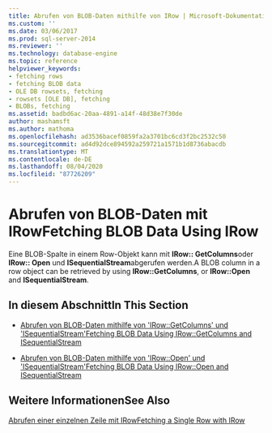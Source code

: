 ```yaml
---
title: Abrufen von BLOB-Daten mithilfe von IRow | Microsoft-Dokumentation
ms.custom: ''
ms.date: 03/06/2017
ms.prod: sql-server-2014
ms.reviewer: ''
ms.technology: database-engine
ms.topic: reference
helpviewer_keywords:
- fetching rows
- fetching BLOB data
- OLE DB rowsets, fetching
- rowsets [OLE DB], fetching
- BLOBs, fetching
ms.assetid: badbd6ac-20aa-4891-a14f-48d38e7f30de
author: mashamsft
ms.author: mathoma
ms.openlocfilehash: ad3536bacef0859fa2a3701bc6cd3f2bc2532c50
ms.sourcegitcommit: ad4d92dce894592a259721a1571b1d8736abacdb
ms.translationtype: MT
ms.contentlocale: de-DE
ms.lasthandoff: 08/04/2020
ms.locfileid: "87726209"
---
```

# <a name="fetching-blob-data-using-irow"></a><span data-ttu-id="35221-102">Abrufen von BLOB-Daten mit IRow</span><span class="sxs-lookup"><span data-stu-id="35221-102">Fetching BLOB Data Using IRow</span></span>
  <span data-ttu-id="35221-103">Eine BLOB-Spalte in einem Row-Objekt kann mit **IRow:: GetColumns**oder **IRow:: Open** und **ISequentialStream**abgerufen werden.</span><span class="sxs-lookup"><span data-stu-id="35221-103">A BLOB column in a row object can be retrieved by using **IRow::GetColumns**, or **IRow::Open** and **ISequentialStream**.</span></span>  
  
## <a name="in-this-section"></a><span data-ttu-id="35221-104">In diesem Abschnitt</span><span class="sxs-lookup"><span data-stu-id="35221-104">In This Section</span></span>  
  
-   [<span data-ttu-id="35221-105">Abrufen von BLOB-Daten mithilfe von 'IRow::GetColumns' und 'ISequentialStream'</span><span class="sxs-lookup"><span data-stu-id="35221-105">Fetching BLOB Data Using IRow::GetColumns and ISequentialStream</span></span>](../../relational-databases/native-client-ole-db-rowsets/fetching-blob-data-using-irow-getcolumns-and-isequentialstream.md)  
  
-   [<span data-ttu-id="35221-106">Abrufen von BLOB-Daten mithilfe von 'IRow::Open' und 'ISequentialStream'</span><span class="sxs-lookup"><span data-stu-id="35221-106">Fetching BLOB Data Using IRow::Open and ISequentialStream</span></span>](../../relational-databases/native-client-ole-db-rowsets/fetching-blob-data-using-irow-open-and-isequentialstream.md)  
  
## <a name="see-also"></a><span data-ttu-id="35221-107">Weitere Informationen</span><span class="sxs-lookup"><span data-stu-id="35221-107">See Also</span></span>  
 [<span data-ttu-id="35221-108">Abrufen einer einzelnen Zeile mit IRow</span><span class="sxs-lookup"><span data-stu-id="35221-108">Fetching a Single Row with IRow</span></span>](../../relational-databases/native-client-ole-db-rowsets/fetching-a-single-row-with-irow.md)  
  
  
